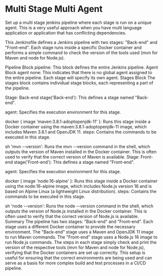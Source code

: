 # Multi Stage Multi Agent

Set up a multi stage jenkins pipeline where each stage is run on a unique agent. This is a very useful approach when you have multi language application
or application that has conflicting dependencies.

This Jenkinsfile defines a Jenkins pipeline with two stages: "Back-end" and "Front-end". Each stage runs inside a specific Docker container and performs a simple command to check the version of the tools used (mvn for Maven and node for Node.js).

Pipeline Block
pipeline: This block defines the entire Jenkins pipeline.
Agent Block
agent none: This indicates that there is no global agent assigned to the entire pipeline. Each stage will specify its own agent.
Stages Block
The stages block contains individual stage blocks, each representing a part of the pipeline.

Stage: Back-end
stage('Back-end'): This defines a stage named "Back-end".

agent: Specifies the execution environment for this stage.

docker { image 'maven:3.8.1-adoptopenjdk-11' }: Runs this stage inside a Docker container using the maven:3.8.1-adoptopenjdk-11 image, which includes Maven 3.8.1 and OpenJDK 11.
steps: Contains the commands to be executed in this stage.

sh 'mvn --version': Runs the mvn --version command in the shell, which outputs the version of Maven installed in the Docker container. This is often used to verify that the correct version of Maven is available.
Stage: Front-end
stage('Front-end'): This defines a stage named "Front-end".

agent: Specifies the execution environment for this stage.

docker { image 'node:16-alpine' }: Runs this stage inside a Docker container using the node:16-alpine image, which includes Node.js version 16 and is based on Alpine Linux (a lightweight Linux distribution).
steps: Contains the commands to be executed in this stage.

sh 'node --version': Runs the node --version command in the shell, which outputs the version of Node.js installed in the Docker container. This is often used to verify that the correct version of Node.js is available.
Summary
The pipeline has two stages: "Back-end" and "Front-end".
Each stage uses a different Docker container to provide the necessary environment.
The "Back-end" stage uses a Maven and OpenJDK 11 image to run Maven commands.
The "Front-end" stage uses a Node.js 16 image to run Node.js commands.
The steps in each stage simply check and print the version of the respective tools (mvn for Maven and node for Node.js), verifying that the Docker containers are set up correctly.
This setup is useful for ensuring that the correct environments are being used and can serve as a basis for more complex build and test processes in a CI/CD pipeline.






